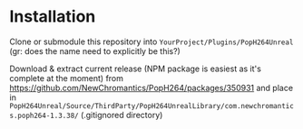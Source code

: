 Installation
===============================
Clone or submodule this repository into `YourProject/Plugins/PopH264Unreal` (gr: does the name need to explicitly be this?)

Download & extract current release (NPM package is easiest as it's complete at the moment) from https://github.com/NewChromantics/PopH264/packages/350931 and place in `PopH264Unreal/Source/ThirdParty/PopH264UnrealLibrary/com.newchromantics.poph264-1.3.38/` (.gitignored directory)

